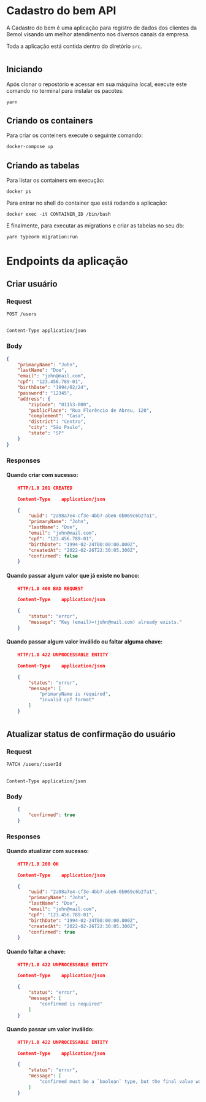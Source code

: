 # Cadastro do bem API
A Cadastro do bem é uma aplicação para registro de dados dos clientes da Bemol visando um melhor atendimento nos diversos canais da empresa.

Toda a aplicação está contida dentro do diretório `src`.
# 
## Iniciando

Após clonar o repostório e acessar em sua máquina local, execute este comando no terminal para instalar os pacotes:

    yarn
## Criando os containers
Para criar os conteiners execute o seguinte comando:

    docker-compose up

## Criando as tabelas
Para listar os containers em execução:

    docker ps



Para entrar no shell do container que está rodando a aplicação:

    docker exec -it CONTAINER_ID /bin/bash

E finalmente, para executar as migrations e criar as tabelas no seu db:

    yarn typeorm migration:run


# Endpoints da aplicação

## Criar usuário

### Request

`POST /users`

##

`Content-Type application/json`


### Body

```json
{
	"primaryName": "John",
	"lastName": "Doe",
	"email": "john@mail.com",
	"cpf": "123.456.789-01",
	"birthDate": "1994/02/24",
	"password": "12345",
	"address": {
		"zipCode": "01153-000",
		"publicPlace": "Rua Florêncio de Abreu, 120",
		"complement": "Casa",
		"district": "Centro",
		"city": "São Paulo",
		"state": "SP"
	}
}
```

### Responses
#### Quando criar com sucesso:

```json
    HTTP/1.0 201 CREATED

    Content-Type	application/json

    {
        "uuid": "2a98a7e4-cf3e-4bb7-abe6-0b069c6b27a1",
        "primaryName": "John",
        "lastName": "Doe",
        "email": "john@mail.com",
        "cpf": "123.456.789-01",
        "birthDate": "1994-02-24T00:00:00.000Z",
        "createdAt": "2022-02-26T22:30:05.300Z",
        "confirmed": false
    }
```
#### Quando passar algum valor que já existe no banco:

```json
    HTTP/1.0 400 BAD REQUEST

    Content-Type	application/json

    {
	    "status": "error",
	    "message": "Key (email)=(john@mail.com) already exists."
    }
```
#### Quando passar algum valor inválido ou faltar alguma chave:

```json
    HTTP/1.0 422 UNPROCESSABLE ENTITY

    Content-Type	application/json

    {
        "status": "error",
        "message": [
            "primaryName is required",
            "invalid cpf format"
        ]
    }
```
#
## Atualizar status de confirmação do usuário

### Request

`PATCH /users/:userId`

##

`Content-Type application/json`


### Body

```json
    {
        "confirmed": true
    }
```

### Responses
#### Quando atualizar com sucesso:

```json
    HTTP/1.0 200 OK

    Content-Type	application/json

    {
        "uuid": "2a98a7e4-cf3e-4bb7-abe6-0b069c6b27a1",
        "primaryName": "John",
        "lastName": "Doe",
        "email": "john@mail.com",
        "cpf": "123.456.789-01",
        "birthDate": "1994-02-24T00:00:00.000Z",
        "createdAt": "2022-02-26T22:30:05.300Z",
        "confirmed": true
    }
```
#### Quando faltar a chave:

```json
    HTTP/1.0 422 UNPROCESSABLE ENTITY

    Content-Type	application/json

    {
        "status": "error",
        "message": [
            "confirmed is required"
        ]
    }
```
#### Quando passar um valor inválido:

```json
    HTTP/1.0 422 UNPROCESSABLE ENTITY

    Content-Type	application/json

    {
        "status": "error",
        "message": [
            "confirmed must be a `boolean` type, but the final value was: `\"teste\"`."
        ]
    }
```
#


